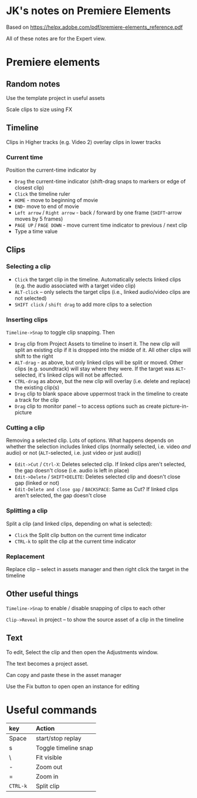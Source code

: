 # JK's notes on Premiere Elements

Based on https://helpx.adobe.com/pdf/premiere-elements_reference.pdf

All of these notes are for the Expert view.

# Premiere elements

## Random notes

Use the template project in useful assets

Scale clips to size using FX

## Timeline

Clips in Higher tracks (e.g. Video 2) overlay clips in lower tracks

### Current time

Position the current-time indicator by
* `Drag` the current-time indicator (shift-drag snaps to markers or edge of closest clip)
* `Click` the timeline ruler
* `HOME` - move to beginning of movie
* `END`- move to end of movie
* `Left arrow` / `Right arrow` - back / forward by one frame (`SHIFT`-arrow moves by 5 frames)
* `PAGE UP` / `PAGE DOWN` - move current time indicator to previous / next clip
* Type a time value

## Clips

### Selecting a clip

* `Click` the target clip in the timeline. Automatically selects linked clips (e.g. the audio associated with a target video clip)
* `ALT-click` – only selects the target clips (i.e., linked audio/video clips are not selected)
* `SHIFT click` / `shift drag` to add more clips to a selection

### Inserting clips

`Timeline->Snap` to toggle clip snapping. Then

* `Drag` clip from Project Assets to timeline to insert it. The new clip will split an existing clip if it is dropped into the midde of it. All other clips will shift to the right
* `ALT-drag` - as above, but only linked clips will be split or moved. Other clips (e.g. soundtrack) will stay where they were. If the target was `ALT`-selected, it's linked clips will not be affected.
* `CTRL-drag` as above, but the new clip will overlay (i.e. delete and replace) the existing clip(s) 
* `Drag` clip to blank space above uppermost track in the timeline to create a track for the clip
* `Drag` clip to monitor panel – to access options such as create picture-in-picture

 

### Cutting a clip

Removing a selected clip. Lots of options. What happens depends on whether the selection includes linked clips (normally selected, i.e. video _and_ audio) or not (`ALT`-selected, i.e. just video _or_ just audio))

* `Edit->Cut` / `Ctrl-X`: Deletes selected clip. If linked clips aren't selected, the gap doesn't close (i.e. audio is left in place)
* `Edit->Delete` / `SHIFT+DELETE`: Deletes selected clip and doesn't close gap (linked or not)
* `Edit-Delete and close gap` / `BACKSPACE`: Same as Cut? If linked clips aren't selected, the gap doesn't close

### Splitting a clip

Split a clip (and linked clips, depending on what is selected):
* `Click` the Split clip button on the current time indicator
* `CTRL-k` to split the clip at the current time indicator


### Replacement

Replace clip – select in assets manager and then right click the target in the timeline


## Other useful things

`Timeline->Snap` to enable / disable snapping of clips to each other

`Clip->Reveal` in project – to show the source asset of a clip in the timeline

## Text

To edit, Select the clip and then open the Adjustments window.

The text becomes a project asset.

Can copy and paste these in the asset manager

Use the Fix button to open open an instance for editing

# Useful commands

|key | Action|
|:---|:---|
|Space|start/stop replay|
|s|Toggle timeline snap|
|\\ |Fit visible|
|-|Zoom out|
|=|Zoom in|
|`CTRL-k `|Split clip|


